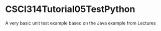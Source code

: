 # CSCI314Tutorial05TestPython
A very basic unit test example based on the Java example from Lectures
